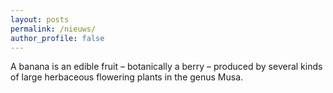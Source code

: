 ```yaml
---
layout: posts
permalink: /nieuws/
author_profile: false
---
```

A banana is an edible fruit – botanically a berry – produced by several kinds
of large herbaceous flowering plants in the genus Musa.